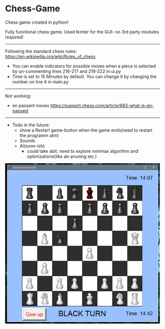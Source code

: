 # Chess-Game
Chess game created in python!

Fully functional chess game. Used tkinter for the GUI- no 3rd party modules required!

---------------------------------------------------------------------------------------------------------------------------------

Following the standard chess rules:
  https://en.wikipedia.org/wiki/Rules_of_chess
  
- You can enable indicators for possible moves when a piece is selected by un-commenting lines 216-217 and 219-222 in ui.py
- Time is set to 15 Minutes by default. You can change it by changing the number on line 4 in main.py

---------------------------------------------------------------------------------------------------------------------------------
Not working:
  - en passant moves https://support.chess.com/article/683-what-is-en-passant

---------------------------------------------------------------------------------------------------------------------------------
- Todo in the future:
  - show a Restart game-button when the game ends(need to restart the programm atm)
  - Sounds
  - AI(soon-ish) 
    - could take abit. need to explore minimax algorithm and optimizations(like ab-pruning etc.)

![Start_screen](assets/001.jpg "Start_screen")
